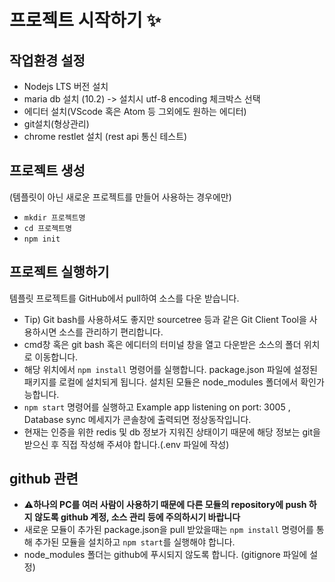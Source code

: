 
# 프로젝트 시작하기 :sparkles:

## 작업환경 설정
- Nodejs LTS 버전 설치
- maria db 설치 (10.2) -> 설치시 utf-8 encoding 체크박스 선택  
- 에디터 설치(VScode 혹은 Atom 등 그외에도 원하는 에디터)  
- git설치(형상관리)  
- chrome restlet 설치 (rest api 통신 테스트)

## 프로젝트 생성
(템플릿이 아닌 새로운 프로젝트를 만들어 사용하는 경우에만)
- `mkdir 프로젝트명`  
- `cd 프로젝트명`  
- `npm init`

## 프로젝트 실행하기
템플릿 프로젝트를 GitHub에서 pull하여 소스를 다운 받습니다.  
* Tip) Git bash를 사용하셔도 좋지만 sourcetree 등과 같은 Git Client Tool을 사용하시면 소스를 관리하기 편리합니다.   
* cmd창 혹은 git bash 혹은 에디터의 터미널 창을 열고 다운받은 소스의 폴더 위치로 이동합니다.  
* 해당 위치에서 `npm install` 명령어를 실행합니다. package.json 파일에 설정된 패키지를 로컬에 설치되게 됩니다. 설치된 모듈은 node_modules 폴더에서 확인가능합니다.  
* `npm start` 명령어를 실행하고 Example app listening on port: 3005 , Database sync 메세지가 콘솔창에 출력되면 정상동작입니다.
* 현재는 인증을 위한 redis 및 db 정보가 지워진 상태이기 때문에 해당 정보는 git을 받으신 후 직접 작성해 주셔야 합니다.(.env 파일에 작성)

## github 관련
* :warning:**하나의 PC를 여러 사람이 사용하기 때문에 다른 모듈의 repository에 push 하지 않도록 github 계정, 소스 관리 등에 주의하시기 바랍니다**  
* 새로운 모듈이 추가된 package.json을 pull 받았을때는 `npm install` 명령어를 통해 추가된 모듈을 설치하고 `npm start`를 실행해야 합니다.  
* node_modules 폴더는 github에 푸시되지 않도록 합니다. (gitignore 파일에 설정)  

